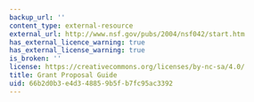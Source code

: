 ```yaml
---
backup_url: ''
content_type: external-resource
external_url: http://www.nsf.gov/pubs/2004/nsf042/start.htm
has_external_licence_warning: true
has_external_license_warning: true
is_broken: ''
license: https://creativecommons.org/licenses/by-nc-sa/4.0/
title: Grant Proposal Guide
uid: 66b2d0b3-e4d3-4885-9b5f-b7fc95ac3392
---
```

